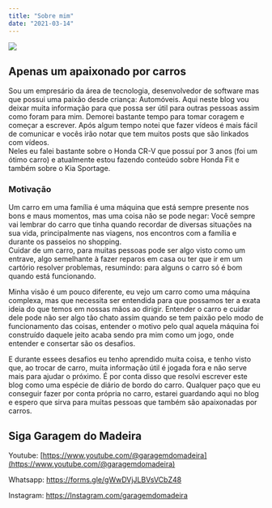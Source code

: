 ```yaml
---
title: "Sobre mim"
date: "2021-03-14"
---
```


![](https://garagemdomadeira.com/wp-content/uploads/2024/02/1000084608-01.png?w=1024)

## Apenas um apaixonado por carros

Sou um empresário da área de tecnologia, desenvolvedor de software mas que possui uma paixão desde criança: Automóveis. Aqui neste blog vou deixar muita informação para que possa ser útil para outras pessoas assim como foram para mim. Demorei bastante tempo para tomar coragem e começar a escrever. Após algum tempo notei que fazer vídeos é mais fácil de comunicar e vocês irão notar que tem muitos posts que são linkados com vídeos.  
Neles eu falei bastante sobre o Honda CR-V que possuí por 3 anos (foi um ótimo carro) e atualmente estou fazendo conteúdo sobre Honda Fit e também sobre o Kia Sportage.

### Motivação

Um carro em uma família é uma máquina que está sempre presente nos bons e maus momentos, mas uma coisa não se pode negar: Você sempre vai lembrar do carro que tinha quando recordar de diversas situações na sua vida, principalmente nas viagens, nos encontros com a família e durante os passeios no shopping.  
Cuidar de um carro, para muitas pessoas pode ser algo visto como um entrave, algo semelhante à fazer reparos em casa ou ter que ir em um cartório resolver problemas, resumindo: para alguns o carro só é bom quando está funcionando.

Minha visão é um pouco diferente, eu vejo um carro como uma máquina complexa, mas que necessita ser entendida para que possamos ter a exata ideia do que temos em nossas mãos ao dirigir. Entender o carro e cuidar dele pode não ser algo tão chato assim quando se tem paixão pelo modo de funcionamento das coisas, entender o motivo pelo qual aquela máquina foi construído daquele jeito acaba sendo pra mim como um jogo, onde entender e consertar são os desafios.

E durante essees desafios eu tenho aprendido muita coisa, e tenho visto que, ao trocar de carro, muita informação útil é jogada fora e não serve mais para ajudar o próximo. É por conta disso que resolvi escrever este blog como uma espécie de diário de bordo do carro. Qualquer paço que eu conseguir fazer por conta própria no carro, estarei guardando aqui no blog e espero que sirva para muitas pessoas que também são apaixonadas por carros.

## Siga Garagem do Madeira

Youtube: [https://www.youtube.com/@garagemdomadeira](https://www.youtube.com/@garagemdomadeira)

Whatsapp: https://forms.gle/gWwDVjJLBVsVCbZ48

Instagram: https://Instagram.com/garagemdomadeira
